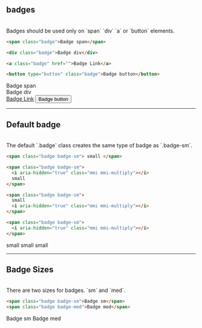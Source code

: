 <!-- prettier ignore -->

## badges

<br>
Badges should be used only on `span` `div` `a` or `button` elements.

```html
<span class="badge">Badge span</span>

<div class="badge">Badge div</div>

<a class="badge" href="">Badge Link</a>

<button type="button" class="badge">Badge button</button>
```

<div class="border solid border-navy p-5 my-5">
	<span class="badge">Badge span</span>
	<div class="badge">Badge div</div>
	<a class="badge" href="">Badge Link</a>
	<button type="button" class="badge">Badge button</button>
</div>

---

## Default badge

<br />
The default `.badge` class creates the same type of badge as `.badge-sm`.

```html
<span class="badge badge-sm"> small </span>

<span class="badge badge-sm">
  <i aria-hidden="true" class="mmi mmi-multiply"></i>
  small
</span>

<span class="badge badge-sm">
  small
  <i aria-hidden="true" class="mmi mmi-multiply"></i>
</span>

<span class="badge badge-sm">
  <i aria-hidden="true" class="mmi mmi-multiply"></i>
</span>
```

<div class="border solid border-navy p-5 my-5">
  <span class="badge badge-sm"> small </span>
  <span class="badge badge-sm">
    <i aria-hidden="true" class="mmi mmi-multiply"></i>
    small
  </span>
  <span class="badge badge-sm">
    small
    <i aria-hidden="true" class="mmi mmi-multiply"></i>
  </span>
  <span class="badge badge-sm">
    <i aria-hidden="true" class="mmi mmi-multiply"></i>
  </span>
</div>

---

## Badge Sizes

<br />
There are two sizes for badges. `sm` and `med`.

```html
<span class="badge badge-sm">Badge sm</span>
<span class="badge badge-med">Badge med</span>
```

<div class="border solid border-navy p-5 my-5">
	<span class="badge badge-sm">Badge sm</span>
	<span class="badge badge-med">Badge med</span>
</div>
